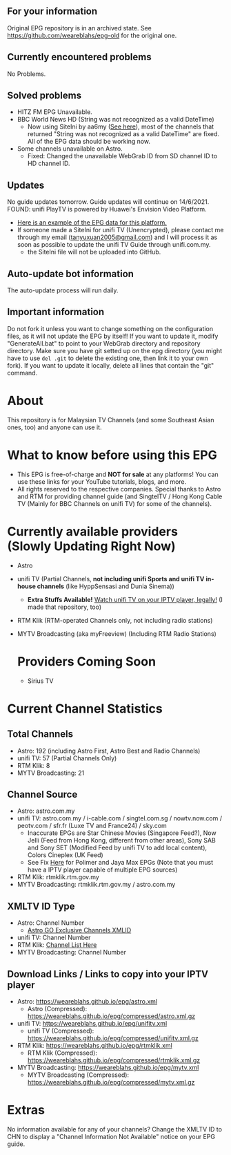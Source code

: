 ## For your information
Original EPG repository is in an archived state. See https://github.com/weareblahs/epg-old for the original one.
## Currently encountered problems
No Problems.
## Solved problems
- HITZ FM EPG Unavailable.
- BBC World News HD (String was not recognized as a valid DateTime)
  - Now using SiteIni by aa6my ([See here](https://github.com/weareblahs/epg/issues/2#issuecomment-841613022)), most of the channels that returned "String was not recognized as a valid DateTime" are fixed. All of the EPG data should be working now.
- Some channels unavailable on Astro.
  - Fixed: Changed the unavailable WebGrab ID from SD channel ID to HD channel ID.

## Updates
No guide updates tomorrow. Guide updates will continue on 14/6/2021.
FOUND: unifi PlayTV is powered by Huawei's Envision Video Platform.
 - [Here is an example of the EPG data for this platform.](https://gist.github.com/weareblahs/89fc50e4011094628749b6362187e669)
 - If someone made a SiteIni for unifi TV (Unencrypted), please contact me through my email (tanyuxuan2005@gmail.com) and I will process it as soon as possible to update the unifi TV Guide through unifi.com.my.
   - the SiteIni file will not be uploaded into GitHub.
## Auto-update bot information
The auto-update process will run daily.

## Important information
Do not fork it unless you want to change something on the configuration files, as it will not update the EPG by itself! If you want to update it, modify "GenerateAll.bat" to point to your WebGrab directory and repository directory. Make sure you have git setted up on the epg directory (you might have to use ``del .git`` to delete the existing one, then link it to your own fork). If you want to update it locally, delete all lines that contain the "git" command.

# About
This repository is for Malaysian TV Channels (and some Southeast Asian ones, too) and anyone can use it.

# What to know before using this EPG
- This EPG is free-of-charge and **NOT for sale** at any platforms! You can use these links for your YouTube tutorials, blogs, and more.
- All rights reserved to the respective companies. Special thanks to Astro and RTM for providing channel guide (and SingtelTV / Hong Kong Cable TV (Mainly for BBC Channels on unifi TV) for some of the channels).

# Currently available providers (Slowly Updating Right Now)
- Astro

- unifi TV (Partial Channels, **not including unifi Sports and unifi TV in-house channels** (like HyppSensasi and Dunia Sinema))
    
    - **Extra Stuffs Available!** [Watch unifi TV on your IPTV player, legally!](https://github.com/weareblahs/unifi-tv) (I made that repository, too)
    
- RTM Klik (RTM-operated Channels only, not including radio stations)

- MYTV Broadcasting (aka myFreeview) (Including RTM Radio Stations)

    # Providers Coming Soon

    - Sirius TV

# Current Channel Statistics
## Total Channels
- Astro: 192 (including Astro First, Astro Best and Radio Channels)
- unifi TV: 57 (Partial Channels Only)
- RTM Klik: 8
- MYTV Broadcasting: 21
## Channel Source
- Astro: astro.com.my
- unifi TV: astro.com.my / i-cable.com / singtel.com.sg / nowtv.now.com / peotv.com / sfr.fr (Luxe TV and France24) / sky.com
  - Inaccurate EPGs are Star Chinese Movies (Singapore Feed?), Now Jelli (Feed from Hong Kong, different from other areas), Sony SAB and Sony SET (Modified Feed by unifi TV to add local content), Colors Cineplex (UK Feed)
  - See Fix [Here](https://github.com/weareblahs/unifi-tv#epg-for-polimer-and-jaya-max) for Polimer and Jaya Max EPGs (Note that you must have a IPTV player capable of multiple EPG sources)
- RTM Klik: rtmklik.rtm.gov.my
- MYTV Broadcasting: rtmklik.rtm.gov.my / astro.com.my  
## XMLTV ID Type
- Astro: Channel Number
   - [Astro GO Exclusive Channels XMLID](https://weareblahs.github.io/epg/misc/AGEC.md)
- unifi TV: Channel Number  
- RTM Klik: [Channel List Here](https://weareblahs.github.io/epg/misc/RTMK.md)
- MYTV Broadcasting: Channel Number  
## Download Links / Links to copy into your IPTV player
- Astro: https://weareblahs.github.io/epg/astro.xml
  - Astro (Compressed): https://weareblahs.github.io/epg/compressed/astro.xml.gz
- unifi TV: https://weareblahs.github.io/epg/unifitv.xml  
  - unifi TV (Compressed): https://weareblahs.github.io/epg/compressed/unifitv.xml.gz
- RTM Klik: https://weareblahs.github.io/epg/rtmklik.xml  
  - RTM Klik (Compressed): https://weareblahs.github.io/epg/compressed/rtmklik.xml.gz
- MYTV Broadcasting: https://weareblahs.github.io/epg/mytv.xml    
  - MYTV Broadcasting (Compressed): https://weareblahs.github.io/epg/compressed/mytv.xml.gz
# Extras
No information available for any of your channels? Change the XMLTV ID to CHN to display a "Channel Information Not Available" notice on your EPG guide.
